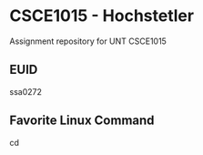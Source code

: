 # CSCE1015 - Hochstetler
Assignment repository for UNT CSCE1015
## EUID
ssa0272
## Favorite Linux Command
cd
